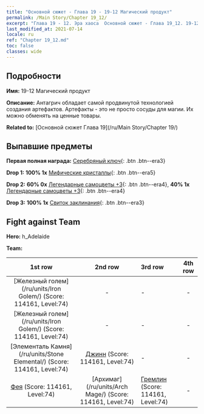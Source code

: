 ```yaml
---
title: "Основной сюжет - Глава 19 - 19-12 Магический продукт"
permalink: /Main Story/Chapter 19_12/
excerpt: "Глава 19 - 12. Эра хаоса  Основной сюжет - Глава 19_12. 19-12 Магический продукт"
last_modified_at: 2021-07-14
locale: ru
ref: "Chapter 19_12.md"
toc: false
classes: wide
---
```


## Подробности

 **Имя:** 19-12 Магический продукт

 **Описание:** Антагрич обладает самой продвинутой технологией создания артефактов. Артефакты - это не просто сосуды для магии. Их можно обменять на ценные товары.

 **Related to:** [Основной сюжет Глава 19](/ru/Main Story/Chapter 19/)

## Выпавшие предметы

 **Первая полная награда:** [Серебряный ключ](/ItemsRU/con_693/){: .btn .btn--era3}

 **Drop 1:** **100% 1x** [Мифические кристаллы](/ItemsRU/mat_66/){: .btn .btn--era5}

 **Drop 2:** **60% 0x** [Легендарные самоцветы +3](/ItemsRU/mat_58/){: .btn .btn--era4}, **40% 1x** [Легендарные самоцветы +3](/ItemsRU/mat_58/){: .btn .btn--era4}

 **Drop 3:** **100% 1x** [Свиток заклинания](/ItemsRU/con_694/){: .btn .btn--era3}


## Fight against Team
 **Hero:** h_Adelaide

 **Team:**


  | 1st row | 2nd row | 3rd row | 4th row |
  |:----:|:----:|:----|:----:|
  | [Железный голем](/ru/units/Iron Golem/) (Score: 114161, Level:74)  | - | - | - |
  | [Железный голем](/ru/units/Iron Golem/) (Score: 114161, Level:74)  | - | - | - |
  | [Элементаль Камня](/ru/units/Stone Elemental/) (Score: 114161, Level:74)  | [Джинн](/ru/units/Genie/) (Score: 114161, Level:74)  | - | - |
  | [Фея](/ru/units/Sprite/) (Score: 114161, Level:74)  | [Архимаг](/ru/units/Arch Mage/) (Score: 114161, Level:74)  | [Гремлин](/ru/units/Gremlin/) (Score: 114161, Level:74)  | - |


